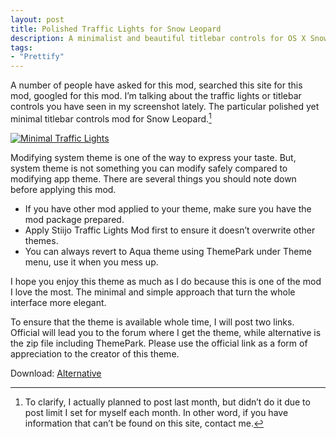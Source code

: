 ```yaml
---
layout: post
title: Polished Traffic Lights for Snow Leopard
description: A minimalist and beautiful titlebar controls for OS X Snow Leopard.
tags:
- "Prettify"
---
```

A number of people have asked for this mod, searched this site for this mod, googled for this mod. I’m talking about the traffic lights or titlebar controls you have seen in my screenshot lately. The particular polished yet minimal titlebar controls mod for Snow Leopard.[^1]

[ ![Minimal Traffic Lights][img1] ](http://images.sayzlim.net/2011/05/stiijo_preview.jpg "Minimal Traffic Lights")

[img1]: http://images.sayzlim.net/2011/05/stiijo_preview.jpg "Minimal Traffic Lights"

<!--more-->

Modifying system theme is one of the way to express your taste. But, system theme is not something you can modify safely compared to modifying app theme. There are several things you should note down before applying this mod.

- If you have other mod applied to your theme, make sure you have the mod package prepared.
- Apply Stiijo Traffic Lights Mod first to ensure it doesn’t overwrite other themes.
- You can always revert to Aqua theme using ThemePark under Theme menu, use it when you mess up.

I hope you enjoy this theme as much as I do because this is one of the mod I love the most. The minimal and simple approach that turn the whole interface more elegant.

To ensure that the theme is available whole time, I will post two links. Official will lead you to the forum where I get the theme, while alternative is the zip file including ThemePark. Please use the official link as a form of appreciation to the creator of this theme.

Download: [Alternative](http://s3.sayzlim.net/f/safari-stiijo-mod.zip "Stiijo Traffic Lights")

[^1]: To clarify, I actually planned to post last month, but didn’t do it due to post limit I set for myself each month. In other word, if you have information that can’t be found on this site, contact me.
